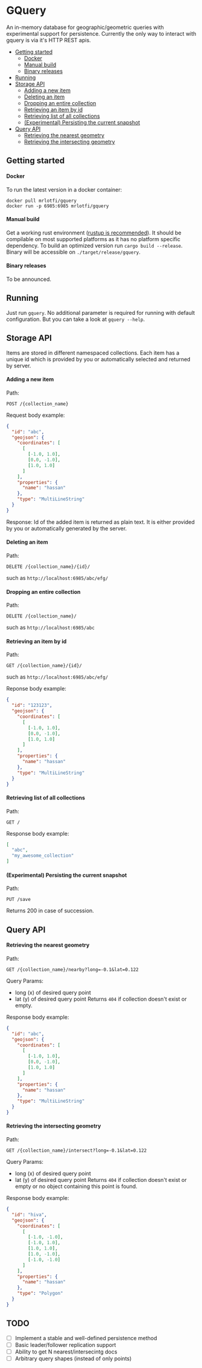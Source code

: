 # GQuery
An in-memory database for geographic/geometric queries with experimental support for persistence. Currently the only way to interact with gquery is via it's HTTP REST apis. 

- [Getting started](#getting-started)
  - [Docker](#docker)
  - [Manual build](#manual-build)
  - [Binary releases](#binary-releases)
- [Running](#running)
- [Storage API](#storage-api)
  - [Adding a new item](#adding-a-new-item)
  - [Deleting an item](#deleting-an-item)
  - [Dropping an entire collection](#dropping-an-entire-collection)
  - [Retrieving an item by id](#retrieving-an-item-by-id)
  - [Retrieving list of all collections](#retrieving-list-of-all-collections)
  - [(Experimental) Persisting the current snapshot](#experimental-persisting-the-current-snapshot)
- [Query API](#query-api)
  - [Retrieving the nearest geometry](#retrieving-the-nearest-geometry)
  - [Retrieving the intersecting geometry](#retrieving-the-intersecting-geometry)

## Getting started
#### Docker
To run the latest version in a docker container:
```shell script
docker pull mrlotfi/gquery
docker run -p 6985:6985 mrlotfi/gquery
```
#### Manual build
Get a working rust environment ([rustup is recommended](https://rustup.rs/)). It should be compilable on most
supported platforms as it has no platform specific dependency. To build an optimized version run
```cargo build --release```. Binary will be accessible on ```./target/release/gquery```. 
#### Binary releases
To be announced.
## Running
Just run `gquery`. No additional parameter is required for running with default configuration. But you can take a look at `gquery --help`.
## Storage API
Items are stored in different namespaced collections. Each item has a unique id which is provided by you or automatically selected and returned by server.
#### Adding a new item
Path:
```
POST /{collection_name}
```
Request body example:
```json
{
  "id": "abc",
  "geojson": {
    "coordinates": [
      [
        [-1.0, 1.0],
        [0.0, -1.0],
        [1.0, 1.0]
      ]
    ],
    "properties": {
      "name": "hassan"
    },
    "type": "MultiLineString"
  }
}
```
Response:
Id of the added item is returned as plain text. It is either provided by you or automatically generated by the server.

#### Deleting an item
Path:
```
DELETE /{collection_name}/{id}/
```
such as ```http://localhost:6985/abc/efg/```

#### Dropping an entire collection
Path:
```
DELETE /{collection_name}/
```
such as ```http://localhost:6985/abc```

#### Retrieving an item by id
Path:
```
GET /{collection_name}/{id}/
```
such as ```http://localhost:6985/abc/efg/```

Reponse body example:
```json
{
  "id": "123123",
  "geojson": {
    "coordinates": [
      [
        [-1.0, 1.0],
        [0.0, -1.0],
        [1.0, 1.0]
      ]
    ],
    "properties": {
      "name": "hassan"
    },
    "type": "MultiLineString"
  }
}
```
#### Retrieving list of all collections
Path:
```
GET /
```

Response body example:
```json
[
  "abc",
  "my_awesome_collection"
]
```

#### (Experimental) Persisting the current snapshot
Path:
```
PUT /save
```
Returns 200 in case of succession.

## Query API
#### Retrieving the nearest geometry
Path:
```
GET /{collection_name}/nearby?long=-0.1&lat=0.122
```
Query Params:
   * long (x) of desired query point
   * lat (y) of desired query point
Returns `404` if collection doesn't exist or empty.

Response body example:
```json
{
  "id": "abc",
  "geojson": {
    "coordinates": [
      [
        [-1.0, 1.0],
        [0.0, -1.0],
        [1.0, 1.0]
      ]
    ],
    "properties": {
      "name": "hassan"
    },
    "type": "MultiLineString"
  }
}
```

#### Retrieving the intersecting geometry
Path:
```
GET /{collection_name}/intersect?long=-0.1&lat=0.122
```
Query Params:
   * long (x) of desired query point
   * lat (y) of desired query point
Returns `404` if collection doesn't exist or empty or no object containing this point is found.

Response body example:
```json
{
  "id": "hiva",
  "geojson": {
    "coordinates": [
      [
        [-1.0, -1.0],
        [-1.0, 1.0],
        [1.0, 1.0],
        [1.0, -1.0],
        [-1.0, -1.0]
      ]
    ],
    "properties": {
      "name": "hassan"
    },
    "type": "Polygon"
  }
}
```

## TODO
 - [ ] Implement a stable and well-defined persistence method
 - [ ] Basic leader/follower replication support
 - [ ] Ability to get N nearest/intersecintg docs
 - [ ] Arbitrary query shapes (instead of only points)